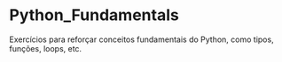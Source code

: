 # Python_Fundamentals
Exercícios para reforçar conceitos fundamentais do Python, como tipos, funções, loops, etc.

